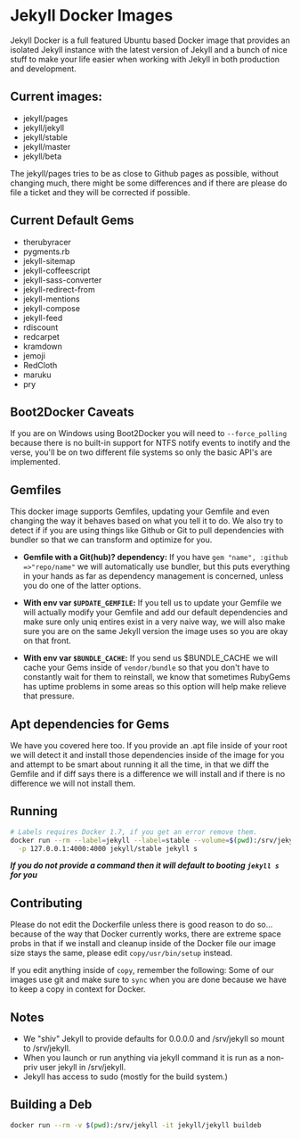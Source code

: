 # Jekyll Docker Images

Jekyll Docker is a full featured Ubuntu based Docker image that provides an
isolated Jekyll instance with the latest version of Jekyll and a bunch of nice
stuff to make your life easier when working with Jekyll in both production
and development.

## Current images:

* jekyll/pages
* jekyll/jekyll
* jekyll/stable
* jekyll/master
* jekyll/beta

The jekyll/pages tries to be as close to Github pages as possible,
without changing much, there might be some differences and if there are please
do file a ticket and they will be corrected if possible.

## Current Default Gems

* therubyracer
* pygments.rb
* jekyll-sitemap
* jekyll-coffeescript
* jekyll-sass-converter
* jekyll-redirect-from
* jekyll-mentions
* jekyll-compose
* jekyll-feed
* rdiscount
* redcarpet
* kramdown
* jemoji
* RedCloth
* maruku
* pry

## Boot2Docker Caveats

If you are on Windows using Boot2Docker you will need to `--force_polling`
because there is no built-in support for NTFS notify events to inotify and the
verse, you'll be on two different file systems so only the basic API's
are implemented.

## Gemfiles

This docker image supports Gemfiles, updating your Gemfile and even changing
the way it behaves based on what you tell it to do.  We also try to detect if
if you are using things like Github or Git to pull dependencies with bundler
so that we can transform and optimize for you.

* **Gemfile with a Git(hub)? dependency:** If you have
  `gem "name", :github =>"repo/name"` we will automatically use bundler, but
  this puts everything in your hands as far as dependency management is
  concerned, unless you do one of the latter options.

* **With env var `$UPDATE_GEMFILE`:** If you tell us to update your Gemfile we
  will actually modify your Gemfile and add our default dependencies and make
  sure only uniq entires exist in a very naive way, we will also make sure you
  are on the same Jekyll version the image uses so you are okay on that front.

* **With env var `$BUNDLE_CACHE`:** If you send us $BUNDLE_CACHE we will cache
  your Gems inside of `vendor/bundle` so that you don't have to constantly wait
  for them to reinstall, we know that sometimes RubyGems has uptime problems
  in some areas so this option will help make relieve that pressure.

## Apt dependencies for Gems

We have you covered here too.  If you provide an .apt file inside of your
root we will detect it and install those dependencies inside of the image for
you and attempt to be smart about running it all the time, in that we diff
the Gemfile and if diff says there is a difference we will install and
if there is no difference we will not install them.

## Running

```sh
# Labels requires Docker 1.7, if you get an error remove them.
docker run --rm --label=jekyll --label=stable --volume=$(pwd):/srv/jekyll \
  -p 127.0.0.1:4000:4000 jekyll/stable jekyll s
```

***If you do not provide a command then it will default to booting `jekyll s` for you***

## Contributing

Please do not edit the Dockerfile unless there is good reason to do so...
because of the way that Docker currently works, there are extreme space probs
in that if we install and cleanup inside of the Docker file our image
size stays the same, please edit `copy/usr/bin/setup` instead.

If you edit anything inside of `copy`, remember the following: Some of our
images use git and make sure to `sync` when you are done because we have to
keep a copy in context for Docker.

## Notes
  * We "shiv" Jekyll to provide defaults for 0.0.0.0 and /srv/jekyll so mount to /srv/jekyll.
  * When you launch or run anything via jekyll command it is run as a non-priv user jekyll in /srv/jekyll.
  * Jekyll has access to sudo (mostly for the build system.)

## Building a Deb

```sh
docker run --rm -v $(pwd):/srv/jekyll -it jekyll/jekyll buildeb
```
